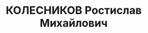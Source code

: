 ---
title: КОЛЕСНИКОВ Ростислав Михайлович
description: '1905 року народження, м. Новочеркаськ Ростовської області, росіянин,
  освіта вища, безпартійний. Проживав: м. Макіївка Донецької області, територія Макіївського
  науково-індустріального інституту, буд. № 49, кв. 1. Науковий співробітник інституту.

  Заарештований 19 липня 1937 року. Засуджений військовою колегією Верховного Суду
  СРСР до розстрілу. Вирок приведено до виконання у м. Сталіно (м. Донецьк) 3 грудня
  1937 року.

  Реабілітований у 1992 році.'
---